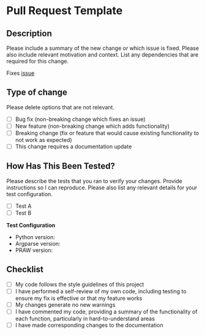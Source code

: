 # Pull Request Template

## Description

Please include a summary of the new change or which issue is fixed. Please also include relevant motivation and context. List any dependencies that are required for this change.

Fixes [issue](put-link-to-issue-here)

## Type of change

Please delete options that are not relevant.

- [ ] Bug fix (non-breaking change which fixes an issue)
- [ ] New feature (non-breaking change which adds functionality)
- [ ] Breaking change (fix or feature that would cause existing functionality to not work as expected)
- [ ] This change requires a documentation update

## How Has This Been Tested?

Please describe the tests that you ran to verify your changes. Provide instructions so I can reproduce. Please also list any relevant details for your test configuration.

- [ ] Test A
- [ ] Test B

**Test Configuration**
* Python version:
* Argparse version:
* PRAW version:

## Checklist

- [ ] My code follows the style guidelines of this project
- [ ] I have performed a self-review of my own code, including testing to ensure my fix is effective or that my feature works
- [ ] My changes generate no new warnings
- [ ] I have commented my code, providing a summary of the functionality of each function, particularly in hard-to-understand areas
- [ ] I have made corresponding changes to the documentation
